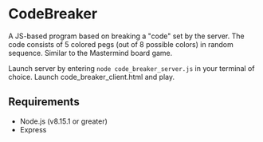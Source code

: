 # CodeBreaker
A JS-based program based on breaking a "code" set by the server. The code consists of 5 colored pegs (out of 8 possible colors) in random sequence. Similar to the Mastermind board game.

Launch server by entering `node code_breaker_server.js` in your terminal of choice. Launch code_breaker_client.html and play.


## Requirements
- Node.js (v8.15.1 or greater)
- Express
